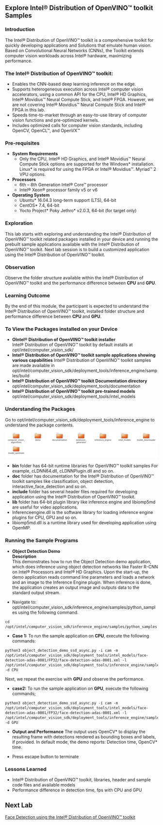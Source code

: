 ## Explore Intel® Distribution of OpenVINO™ toolkit Samples
### Introduction
The Intel® Distribution of OpenVINO™ toolkit is a comprehensive toolkit for quickly developing applications and Solutions that emulate human vision. Based on Convolutional Neural Networks (CNNs), the Toolkit extends computer vision workloads across Intel® hardware, maximizing performance.
### The Intel® Distribution of OpenVINO™ toolkit:
- Enables the CNN-based deep learning inference on the edge.
- Supports heterogeneous execution across Intel® computer vision accelerators, using a common API for the CPU, Intel® HD Graphics, Intel® Movidius™ Neural Compute Stick, and Intel® FPGA. However, we are not covering Intel® Movidius™ Neural Compute Stick and Intel® FPGA in this lab.
- Speeds time-to-market through an easy-to-use library of computer vision functions and pre-optimized kernels.
- Includes optimized calls for computer vision standards, including OpenCV, OpenCL™, and OpenVX™

### Pre-requisites
* **System Requirements**
  - Only the CPU, Intel® HD Graphics, and Intel® Movidius™ Neural Compute Stick options are supported for the Windows* installation. Linux* is required for using the FPGA or Intel® Movidius™. Myriad™ 2 VPU options.
* **Processors**
  - 6th – 8th Generation Intel® Core™ processor
  - Intel® Xeon® processor family v5 or v6
* **Operating System**
  - Ubuntu* 16.04.3 long-term support (LTS), 64-bit
  - CentOS* 7.4, 64-bit
  - Yocto Project* Poky Jethro* v2.0.3, 64-bit (for target only)

### Exploration
   This lab starts with exploring and understanding the Intel® Distribution of OpenVINO™ toolkit related packages installed in your device and running the prebuilt sample applications available with the Intel® Distribution of OpenVINO™ toolkit. Next lab session is to build a customized application using the Intel® Distribution of OpenVINO™ toolkit.

### Observation
Observe the folder structure available within the Intel® Distribution of OpenVINO™ toolkit and the performance difference between **CPU** and **GPU**.

### Learning Outcome
By the end of this module, the participant is expected to understand the Intel® Distribution of OpenVINO™ toolkit, installed folder structure and performance difference between **CPU** and **GPU**.
### To View the Packages installed on your Device
* **OIntel® Distribution of OpenVINO™ toolkit installer**                                                 
 Intel® Distribution of OpenVINO™ toolkit by default installs at opt/intel/computer_vision_sdk/
* **Intel® Distribution of OpenVINO™ toolkit sample applications showing various capabilities**
Intel® Distribution of OpenVINO™ toolkit samples are made available in
 opt/intel/computer_vision_sdk/deployment_tools/inference_engine/samples/build
* **Intel® Distribution of OpenVINO™ toolkit Documentation directory**
opt/intel/computer_vision_sdk/deployment_tools/documentation
* **Intel® Distribution of OpenVINO™ toolkit pre-trained models**
opt/intel/computer_vision_sdk/deployment_tools/intel_models

### Understanding the Packages
Go to opt/intel/computer_vision_sdk/deployment_tools/inference_engine to understand the package contents.

![](images/packages.PNG)
- **bin** folder has 64-bit runtime libraries for OpenVINO™ toolkit samples
For example, cLDNN64.dll, cLDNNPlugin.dll and so on.
- **doc** folder has documentation for the Intel® Distribution of OpenVINO™ toolkit samples like classification, object detection, interactive_face_detection and so on.
- **include** folder has several header files required for developing application using the Intel® Distribution of OpenVINO™ toolkit.
- **lib** folder has 64-bit plugin library like inference engine and libiomp5md are useful for video applications.
-  Inferenceengine.dll is the software library for loading inference engine plugins for CPU, GPU and so on.
- libiomp5md.dll is a runtime library used for developing application using OpenMP.

### Running the Sample Programs
* **Object Detection Demo**                            
**Description**                           
This demonstrates how to run the Object Detection demo application, which does inference using object detection networks like Faster R-CNN on Intel® Processors and Intel® HD Graphics.
Upon the start-up, the demo application reads command line parameters and loads a network and an image to the Inference Engine plugin. When inference is done, the application creates an output image and outputs data to the standard output stream.

- Navigate to: opt/intel/computer_vision_sdk/inference_engine/samples/python_samples using the following command.
```
cd /opt/intel/computer_vision_sdk/inference_engine/samples/python_samples

```


- **Case 1:** To run the sample application on **CPU**, execute the following commands:

```
python3 object_detection_demo_ssd_async.py -i cam -m /opt/intel/computer_vision_sdk/deployment_tools/intel_models/face-detection-adas-0001/FP32/face-detection-adas-0001.xml -l /opt/intel/computer_vision_sdk/deployment_tools/inference_engine/samples/build/intel64/Release/lib/libcpu_extension.so -d CPU

```


Next, we repeat the exercise with **GPU** and observe the performance.

- **case2:** To run the sample application on **GPU**, execute the following commands;

```
python3 object_detection_demo_ssd_async.py -i cam -m /opt/intel/computer_vision_sdk/deployment_tools/intel_models/face-detection-adas-0001/FP32/face-detection-adas-0001.xml -l /opt/intel/computer_vision_sdk/deployment_tools/inference_engine/samples/build/intel64/Release/lib/libcpu_extension.so -d GPU

```
- **Output and Performance**
The output uses OpenCV* to display the resulting frame with detections rendered as bounding boxes and labels, if provided. In default mode, the demo reports: Detection time, OpenCV* time.

- Press escape button to terminate

### Lessons Learned
- Intel® Distribution of OpenVINO™ toolkit, libraries, header and sample code files and available models
- Performance difference in detection time, fps with CPU and GPU

## Next Lab
[Face Detection using the Intel® Distribution of OpenVINO™ toolkit](./Face_detection.md)
